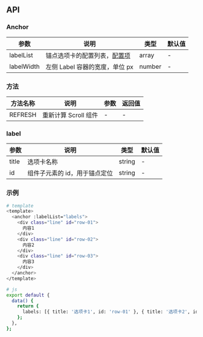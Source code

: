 ## API

### Anchor

| 参数       | 说明                                   | 类型   | 默认值 |
| ---------- | -------------------------------------- | ------ | ------ |
| labelList  | 锚点选项卡的配置列表，[配置项](#label) | array  | -      |
| labelWidth | 左侧 Label 容器的宽度，单位 px         | number | -      |

### 方法

| 方法名称 | 说明                 | 参数 | 返回值 |
| -------- | -------------------- | ---- | ------ |
| REFRESH  | 重新计算 Scroll 组件 | -    | -      |

### label

| 参数  | 说明                          | 类型   | 默认值 |
| ----- | ----------------------------- | ------ | ------ |
| title | 选项卡名称                    | string | -      |
| id    | 组件子元素的 id，用于锚点定位 | string | -      |

### 示例

```bash
# template
<template>
  <anchor :labelList="labels">
    <div class="line" id="row-01">
      内容1
    </div>
    <div class="line" id="row-02">
      内容2
    </div>
    <div class="line" id="row-03">
      内容3
    </div>
  </anchor>
</template>

# js
export default {
  data() {
    return {
      labels: [{ title: '选项卡1', id: 'row-01' }, { title: '选项卡2', id: 'row-02' }, { title: '选项卡3', id: 'row-03' }]
    };
  },
};
```

